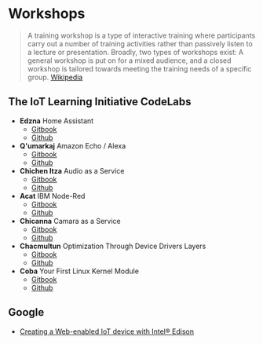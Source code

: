 # Workshops

> A training workshop is a type of interactive training where participants carry out a number of training activities rather than passively listen to a lecture or presentation. Broadly, two types of workshops exist: A general workshop is put on for a mixed audience, and a closed workshop is tailored towards meeting the training needs of a specific group. [Wikipedia](https://en.wikipedia.org/wiki/Training_workshop)

## The IoT Learning Initiative CodeLabs

- __Edzna__ Home Assistant
  - [Gitbook](https://theiotlearninginitiative.gitbooks.io/codelabs/content/Edzna/documentation/Edzna.html)
  - [Github](https://github.com/TheIoTLearningInitiative/CodeLabs)
- __Q'umarkaj__ Amazon Echo / Alexa
  - [Gitbook](https://theiotlearninginitiative.gitbooks.io/codelabs/content/Qumarkaj/documentation/Qumarkaj.html)
  - [Github](https://github.com/TheIoTLearningInitiative/CodeLabs)
- __Chichen Itza__ Audio as a Service
  - [Gitbook](https://theiotlearninginitiative.gitbooks.io/codelabs/content/ChichenItza/documentation/ChichenItza.html)
  - [Github](https://github.com/TheIoTLearningInitiative/CodeLabs)
- __Acat__ IBM Node-Red
  - [Gitbook](https://theiotlearninginitiative.gitbooks.io/codelabs/content/Gods/Acat/documentation/Acat.html)
  - [Github](https://github.com/TheIoTLearningInitiative/CodeLabs)
- __Chicanna__ Camara as a Service
  - [Gitbook](https://theiotlearninginitiative.gitbooks.io/codelabs/content/Chicanna/documentation/Chicanna.html)
  - [Github](https://github.com/TheIoTLearningInitiative/CodeLabs)
- __Chacmultun__ Optimization Through Device Drivers Layers
  - [Gitbook](https://theiotlearninginitiative.gitbooks.io/codelabs/content/Chacmultun/documentation/Chacmultun.html)
  - [Github](https://github.com/TheIoTLearningInitiative/CodeLabs)
- __Coba__ Your First Linux Kernel Module
  - [Gitbook](https://theiotlearninginitiative.gitbooks.io/codelabs/content/Coba/documentation/Coba.html)
  - [Github](https://github.com/TheIoTLearningInitiative/CodeLabs)

## Google

- [Creating a Web-enabled IoT device with Intel® Edison](https://developers.google.com/web/updates/2016/03/web-enabled-internet-of-things?hl=en)


